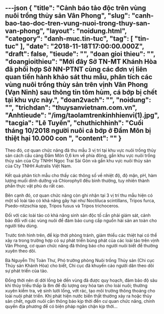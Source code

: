 ---json
{
    "title": "Cảnh báo tảo độc trên vùng nuôi trồng thủy sản Vân Phong",
    "slug": "canh-bao-tao-doc-tren-vung-nuoi-trong-thuy-san-van-phong",
    "layout": "noidung.html",
    "category": "danh-muc.tin-tuc",
    "tag": [
        "tin-tuc"
    ],
    "date": "2018-11-18T17:00:00.000Z",
    "draft": false,
    "tieude": "",
    "doan gioi thieu": "",
    "doangioithieu": "Mới đây Sở TN-MT Khánh Hòa đã phối hợp Sở NN-PTNT cùng các đơn vị liên quan tiến hành khảo sát thu mẫu, phân tích các vùng nuôi trồng thủy sản trên vịnh Vân Phong (Vạn Ninh) sau thông tin tôm hùm, cá bớp bị chết tại khu vực này.",
    "doan2vach": "",
    "noidung": "",
    "trichdan": "thuysanvietnam.com.vn",
    "Anhtieude": "/img/taolamtrenkinhhienvi(1).jpg",
    "tacgia": "Lê Tuyến",
    "chuthichhinh": "Cuối tháng 10/2018 người nuôi cá bớp ở Đầm Môn bị thiệt hại 10.000 con ",
    "__content__": ""
}
---
<p>Theo đ&oacute;, cơ quan chức năng đ&atilde; thu mẫu 3 vị tr&iacute; tại khu vực nu&ocirc;i trồng thủy sản c&aacute;ch cầu cảng Đầm M&ocirc;n 0,6 km về ph&iacute;a đ&ocirc;ng, gần khu vực nu&ocirc;i trồng thủy sản của Cty TNHH Ngọc Trai S&agrave;i G&ograve;n v&agrave; gần khu vực nu&ocirc;i thủy sản của Cty TNHH Autralis Việt Nam.</p>

<p>Kết quả ph&acirc;n t&iacute;ch mẫu cho thấy c&aacute;c th&ocirc;ng số về nhiệt độ, độ mặn, pH, h&agrave;m lượng muối dinh dưỡng v&agrave; Chlorophyll đều b&igrave;nh thường, tuy nhi&ecirc;n th&agrave;nh phần thực vật ph&ugrave; du rất cao.</p>

<p>B&ecirc;n cạnh đ&oacute;, cơ quan chức năng c&ograve;n ghi nhận tại 3 vị tr&iacute; thu mẫu hiện c&oacute; một số lo&agrave;i tảo c&oacute; khả năng g&acirc;y hại như Noctiluca scintillans, Tripos furca, Psedo-nitzschia spp, Tripos fusus v&agrave; Tripos trichoceros.</p>

<p>Đối với c&aacute;c lo&agrave;i tảo c&oacute; khả năng sinh sản độc tố cần phải gi&aacute;m s&aacute;t, cảnh b&aacute;o đối với c&aacute;c v&ugrave;ng nu&ocirc;i để đảm bảo cung cấp nguồn hải sản an to&agrave;n cho người ti&ecirc;u d&ugrave;ng.</p>

<p>Trước t&igrave;nh h&igrave;nh tr&ecirc;n, để kịp thời ph&ograve;ng tr&aacute;nh, giảm thiểu c&aacute;c thiệt hại c&oacute; thể xảy ra trong trường hợp c&oacute; sự ph&aacute;t triển b&ugrave;ng ph&aacute;t của c&aacute;c lo&agrave;i tảo tr&ecirc;n vịnh V&acirc;n Phong, cơ quan chức năng đ&atilde; th&ocirc;ng b&aacute;o cho người nu&ocirc;i biết để thường xuy&ecirc;n theo d&otilde;i.</p>

<p>B&agrave; Nguyễn Thị To&agrave;n Thư, Ph&oacute; trưởng ph&ograve;ng Nu&ocirc;i trồng Thủy sản (Chi cục Thủy sản Kh&aacute;nh H&ograve;a)&nbsp;cho biết, Chi cục đ&atilde; khuyến c&aacute;o người d&acirc;n theo d&otilde;i sự ph&aacute;t triển của tảo.</p>

<p>Đồng thời n&ecirc;n di dời lồng b&egrave; đến v&ugrave;ng đ&atilde; được quy hoạch, đảm bảo độ s&acirc;u khi thủy triều thấp l&agrave; 8m để đủ lượng oxy h&ograve;a tan cho lo&agrave;i nu&ocirc;i; thường xuy&ecirc;n kiểm tra, vệ sinh lưới lồng, vớt r&aacute;c, tạo m&ocirc;i trường th&ocirc;ng tho&aacute;ng cho lo&agrave;i nu&ocirc;i ph&aacute;t triển. Khi ph&aacute;t hiện nước biển thất thường xảy ra hoặc thủy sản chết, người nu&ocirc;i cần th&ocirc;ng b&aacute;o kịp thời đến cư quan chức năng, ch&iacute;nh quyền địa phương để c&oacute; biện ph&aacute;p ngăn chặn kịp thời...</p>
